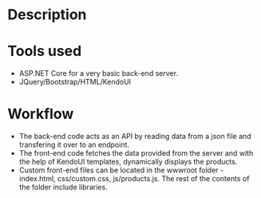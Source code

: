# Description
# Tools used
- ASP.NET Core for a very basic back-end server.
- JQuery/Bootstrap/HTML/KendoUI
# Workflow
- The back-end code acts as an API by reading data from a json file and transfering it over to an endpoint.
- The front-end code fetches the data provided from the server and with the help of KendoUI templates, dynamically displays the products.
- Custom front-end files can be located in the wwwroot folder - index.html, css/custom.css, js/products.js. The rest of the contents of the folder include libraries.
